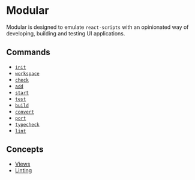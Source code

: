 # Modular

Modular is designed to emulate `react-scripts` with an opinionated way of
developing, building and testing UI applications.

## Commands

- [`init`](./commands/1_init.md)
- [`workspace`](./commands/2_workspace.md)
- [`check`](./commands/3_check.md)
- [`add`](./commands/4_add.md)
- [`start`](./commands/5_start.md)
- [`test`](./commands/6_test.md)
- [`build`](./commands/7_build.md)
- [`convert`](./commands/8_convert.md)
- [`port`](./commands/9_port.md)
- [`typecheck`](./commands/10_typecheck.md)
- [`lint`](./commands/11_lint.md)

## Concepts

- [Views](./concepts/viewg.md)
- [Linting](./concepts/linting.md)
